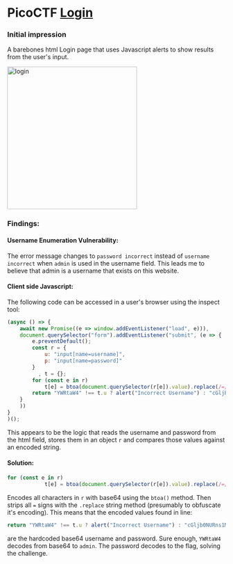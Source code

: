 # PicoCTF [Login](https://play.picoctf.org/practice/challenge/200)
### Initial impression

A barebones html Login page that uses Javascript alerts to show results from the user's input.

<img width="299" height="328" alt="login" src="https://github.com/user-attachments/assets/59c53a5e-3692-44fe-bbd3-6fe7e5f5c6ea" />


### Findings:
#### Username Enumeration Vulnerability:
The error message changes to ```password incorrect``` instead of ```username incorrect``` when ```admin``` is used in the username field. This leads me to believe that admin is a username that exists on this website.

#### Client side Javascript:
The following code can be accessed in a user's browser using the inspect tool:

```js
(async () => {
    await new Promise((e => window.addEventListener("load", e))),
    document.querySelector("form").addEventListener("submit", (e => {
        e.preventDefault();
        const r = {
            u: "input[name=username]",
            p: "input[name=password]"
        }
          , t = {};
        for (const e in r)
            t[e] = btoa(document.querySelector(r[e]).value).replace(/=/g, "");
        return "YWRtaW4" !== t.u ? alert("Incorrect Username") : "cGljb0NURns1M3J2M3JfNTNydjNyXzUzcnYzcl81M3J2M3JfNTNydjNyfQ" !== t.p ? alert("Incorrect Password") : void alert(`Correct Password! Your flag is ${atob(t.p)}.`)
    }
    ))
}
)();
```
This appears to be the logic that reads the username and password from the html field, stores them in an object ```r``` and compares those values against an encoded string.

#### Solution:
```js
for (const e in r)
            t[e] = btoa(document.querySelector(r[e]).value).replace(/=/g, "");
```
Encodes all characters in ```r``` with base64 using the ```btoa()``` method. Then strips all ```=``` signs with the ```.replace``` string method (presumably to obfuscate it's encoding). This means that the encoded values found in line:
```js
return "YWRtaW4" !== t.u ? alert("Incorrect Username") : "cGljb0NURns1M3J2M3JfNTNydjNyXzUzcnYzcl81M3J2M3JfNTNydjNyfQ" !== t.p ? alert("Incorrect Password") : void alert(`Correct Password! Your flag is ${atob(t.p)}.`)
```
are the hardcoded base64 username and password. Sure enough, ```YWRtaW4``` decodes from base64 to ```admin```. The password decodes to the flag, solving the challenge.
